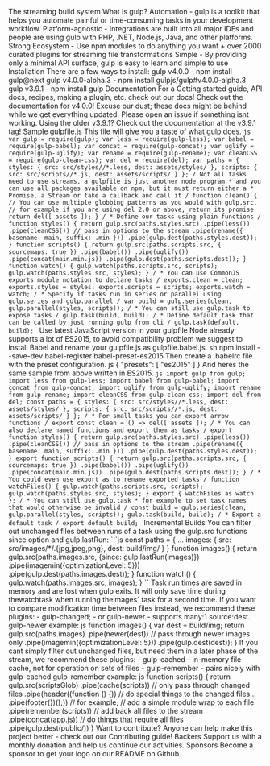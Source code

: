 The streaming build system What is gulp? Automation - gulp is a toolkit that helps you automate painful or time-consuming tasks in your development workflow. Platform-agnostic - Integrations are built into all major IDEs and people are using gulp with PHP, .NET, Node.js, Java, and other platforms. Strong Ecosystem - Use npm modules to do anything you want + over 2000 curated plugins for streaming file transformations Simple - By providing only a minimal API surface, gulp is easy to learn and simple to use Installation There are a few ways to install: gulp v4.0.0 - npm install gulp@next gulp v4.0.0-alpha.3 - npm install gulpjs/gulp#v4.0.0-alpha.3 gulp v3.9.1 - npm install gulp Documentation For a Getting started guide, API docs, recipes, making a plugin, etc. check out our docs! Check out the documentation for v4.0.0! Excuse our dust; these docs might be behind while we get everything updated. Please open an issue if something isnt working. Using the older v3.9.1? Check out the documentation at the v3.9.1 tag! Sample gulpfile.js This file will give you a taste of what gulp does. ```js var gulp = require(gulp); var less = require(gulp-less); var babel = require(gulp-babel); var concat = require(gulp-concat); var uglify = require(gulp-uglify); var rename = require(gulp-rename); var cleanCSS = require(gulp-clean-css); var del = require(del); var paths = { styles: { src: src/styles//*.less, dest: assets/styles/ }, scripts: { src: src/scripts//*.js, dest: assets/scripts/ } }; / Not all tasks need to use streams, a gulpfile is just another node program * and you can use all packages available on npm, but it must return either a * Promise, a Stream or take a callback and call it / function clean() { // You can use multiple globbing patterns as you would with gulp.src, // for example if you are using del 2.0 or above, return its promise return del([ assets ]); } / * Define our tasks using plain functions / function styles() { return gulp.src(paths.styles.src) .pipe(less()) .pipe(cleanCSS()) // pass in options to the stream .pipe(rename({ basename: main, suffix: .min })) .pipe(gulp.dest(paths.styles.dest)); } function scripts() { return gulp.src(paths.scripts.src, { sourcemaps: true }) .pipe(babel()) .pipe(uglify()) .pipe(concat(main.min.js)) .pipe(gulp.dest(paths.scripts.dest)); } function watch() { gulp.watch(paths.scripts.src, scripts); gulp.watch(paths.styles.src, styles); } / * You can use CommonJS exports module notation to declare tasks / exports.clean = clean; exports.styles = styles; exports.scripts = scripts; exports.watch = watch; / * Specify if tasks run in series or parallel using gulp.series and gulp.parallel / var build = gulp.series(clean, gulp.parallel(styles, scripts)); / * You can still use gulp.task to expose tasks / gulp.task(build, build); / * Define default task that can be called by just running gulp from cli / gulp.task(default, build); ``` Use latest JavaScript version in your gulpfile Node already supports a lot of ES2015, to avoid compatibility problem we suggest to install Babel and rename your gulpfile.js as gulpfile.babel.js. sh npm install --save-dev babel-register babel-preset-es2015 Then create a .babelrc file with the preset configuration. js { "presets": [ "es2015" ] } And heres the same sample from above written in ES2015. ```js import gulp from gulp; import less from gulp-less; import babel from gulp-babel; import concat from gulp-concat; import uglify from gulp-uglify; import rename from gulp-rename; import cleanCSS from gulp-clean-css; import del from del; const paths = { styles: { src: src/styles//*.less, dest: assets/styles/ }, scripts: { src: src/scripts//*.js, dest: assets/scripts/ } }; / * For small tasks you can export arrow functions / export const clean = () => del([ assets ]); / * You can also declare named functions and export them as tasks / export function styles() { return gulp.src(paths.styles.src) .pipe(less()) .pipe(cleanCSS()) // pass in options to the stream .pipe(rename({ basename: main, suffix: .min })) .pipe(gulp.dest(paths.styles.dest)); } export function scripts() { return gulp.src(paths.scripts.src, { sourcemaps: true }) .pipe(babel()) .pipe(uglify()) .pipe(concat(main.min.js)) .pipe(gulp.dest(paths.scripts.dest)); } / * You could even use export as to rename exported tasks / function watchFiles() { gulp.watch(paths.scripts.src, scripts); gulp.watch(paths.styles.src, styles); } export { watchFiles as watch }; / * You can still use gulp.task * for example to set task names that would otherwise be invalid / const build = gulp.series(clean, gulp.parallel(styles, scripts)); gulp.task(build, build); / * Export a default task / export default build; ``` Incremental Builds You can filter out unchanged files between runs of a task using the gulp.src functions since option and gulp.lastRun: ```js const paths = { ... images: { src: src/images/*/.{jpg,jpeg,png}, dest: build/img/ } } function images() { return gulp.src(paths.images.src, {since: gulp.lastRun(images)}) .pipe(imagemin({optimizationLevel: 5})) .pipe(gulp.dest(paths.images.dest)); } function watch() { gulp.watch(paths.images.src, images); } `` Task run times are saved in memory and are lost when gulp exits. It will only save time during thewatchtask when running theimages` task for a second time. If you want to compare modification time between files instead, we recommend these plugins: - gulp-changed; - or gulp-newer - supports many:1 source:dest. gulp-newer example: js function images() { var dest = build/img; return gulp.src(paths.images) .pipe(newer(dest)) // pass through newer images only .pipe(imagemin({optimizationLevel: 5})) .pipe(gulp.dest(dest)); } If you cant simply filter out unchanged files, but need them in a later phase of the stream, we recommend these plugins: - gulp-cached - in-memory file cache, not for operation on sets of files - gulp-remember - pairs nicely with gulp-cached gulp-remember example: js function scripts() { return gulp.src(scriptsGlob) .pipe(cache(scripts)) // only pass through changed files .pipe(header((function () {)) // do special things to the changed files... .pipe(footer(})();)) // for example, // add a simple module wrap to each file .pipe(remember(scripts)) // add back all files to the stream .pipe(concat(app.js)) // do things that require all files .pipe(gulp.dest(public/)) } Want to contribute? Anyone can help make this project better - check out our Contributing guide! Backers Support us with a monthly donation and help us continue our activities. Sponsors Become a sponsor to get your logo on our README on Github.